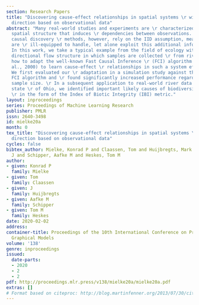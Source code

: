 ```yaml
---
section: Research Papers
title: "Discovering cause-effect relationships in spatial systems \r with a known
  direction based on observational data"
abstract: "Many real-world studies and experiments are \r characterized by an underlying
  spatial structure that induces \r dependencies between observations. Most existing
  causal discovery \r methods, however, rely on the IID assumption, meaning that they
  are \r ill-equipped to handle, let alone exploit this additional information. \r
  In this work, we take a typical example from the field of ecology with \r an underlying
  directional flow structure in which samples are collected \r from rivers and show
  how to adapt the well-known Fast Causal Inference \r (FCI) algorithm (Spirtes et
  al., 2000) to learn cause-effect \r relationships in such a system efficiently.
  We first evaluated our \r adaptation in a simulation study against the original
  FCI algorithm and \r found significantly increased performance regardless of the
  sample size. \r In a subsequent application to real-world river data from the US
  state \r of Ohio, we identified important likely causes of biodiversity measured
  \r in the form of the Index of Biotic Integrity (IBI) metric."
layout: inproceedings
series: Proceedings of Machine Learning Research
publisher: PMLR
issn: 2640-3498
id: mielke20a
month: 0
tex_title: "Discovering cause-effect relationships in spatial systems \r with a known
  direction based on observational data"
cycles: false
bibtex_author: Mielke, Konrad P and Claassen, Tom and Huijbregts, Mark A pages = {305-316},
  J and Schipper, Aafke M and Heskes, Tom M
author:
- given: Konrad P
  family: Mielke
- given: Tom
  family: Claassen
- given: J
  family: Huijbregts
- given: Aafke M
  family: Schipper
- given: Tom M
  family: Heskes
date: 2020-02-02
address: 
container-title: Proceedings of the 10th International Conference on Probabilistic
  Graphical Models
volume: '138'
genre: inproceedings
issued:
  date-parts:
  - 2020
  - 2
  - 2
pdf: http://proceedings.mlr.press/v138/mielke20a/mielke20a.pdf
extras: []
# Format based on citeproc: http://blog.martinfenner.org/2013/07/30/citeproc-yaml-for-bibliographies/
---
```

